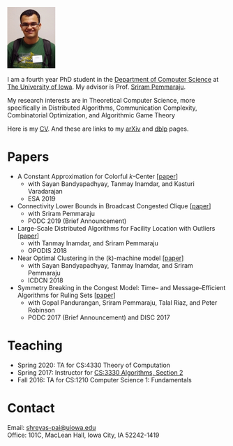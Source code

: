 ![img](./img/me.jpg)  

I am a fourth year PhD student in the [Department of Computer Science](http://www.cs.uiowa.edu/) at [The University of Iowa](http://uiowa.edu). My advisor is Prof. [Sriram Pemmaraju](http://homepage.cs.uiowa.edu/~sriram).  

My research interests are in Theoretical Computer Science, more specifically in Distributed Algorithms, Communication Complexity, Combinatorial Optimization, and Algorithmic Game Theory  

Here is my [CV](./cv.pdf). And these are links to my [arXiv](https://arxiv.org/a/pai_s_2.html) and [dblp](https://dblp.org/pers/hd/p/Pai:Shreyas) pages.  


# Papers

-   A Constant Approximation for Colorful $k$-Center [[paper](https://arxiv.org/abs/1907.08906)]  
    -   with Sayan Bandyapadhyay, Tanmay Inamdar, and Kasturi Varadarajan
    -   ESA 2019
-   Connectivity Lower Bounds in Broadcast Congested Clique [[paper](https://arxiv.org/abs/1905.09016)]  
    -   with Sriram Pemmaraju
    -   PODC 2019 (Brief Announcement)
-   Large-Scale Distributed Algorithms for Facility Location with Outliers [[paper](https://arxiv.org/abs/1811.06494)]  
    -   with Tanmay Inamdar, and Sriram Pemmaraju
    -   OPODIS 2018
-   Near Optimal Clustering in the \(k\)-machine model [[paper](https://arxiv.org/abs/1710.08381)]  
    -   with Sayan Bandyapadhyay, Tanmay Inamdar, and Sriram Pemmaraju
    -   ICDCN 2018
-   Symmetry Breaking in the Congest Model: Time– and Message–Efficient Algorithms for Ruling Sets [[paper](https://arxiv.org/abs/1705.07861)]  
    -   with Gopal Pandurangan, Sriram Pemmaraju, Talal Riaz, and Peter Robinson
    -   PODC 2017 (Brief Announcement) and DISC 2017


# Teaching

-   Spring 2020: TA for CS:4330 Theory of Computation
-   Spring 2017: Instructor for [CS:3330 Algorithms, Section 2](http://homepage.cs.uiowa.edu/~sriram/3330/spring17/)
-   Fall 2016: TA for CS:1210 Computer Science 1: Fundamentals


# Contact

Email: shreyas-pai@uiowa.edu  
Office: 101C, MacLean Hall, Iowa City, IA 52242-1419  

